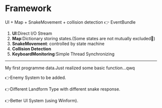 # Framework
UI + Map + SnakeMovement + collision detection 👉 EventBundle

1. **UI**:Direct I/O Stream
2. **Map**:Dictionary storing states.(Some states are not mutually excluded🤨)
3. **SnakeMovement**: controlled by state machine
4. **Collision Detection**
5. **KeyboardMonitoring**:Simple Thread Synchronizing
---
My first programme data.Just realized some basic function...qwq


👉Enemy System to be added.


👉Different Landform Type with different snake response.


👉Better UI System (using Winform).
